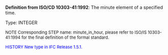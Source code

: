 ﻿**Definition from ISO/CD 10303-41:1992**: The minute element of a specified time.

Type: INTEGER

> <font size="-1">
  NOTE Corresponding STEP name: minute_in_hour, please refer to ISO/IS 10303-41:1994
  for the final definition of the formal standard.
</font>

> <font size="-1" color="#0000FF">
  HISTORY New type in IFC Release 1.5.1.
</font>
